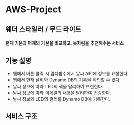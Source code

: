 # AWS-Project 
## 웨더 스타일러 / 무드 라이트
#### 현재 기온과 어제의 기온을 비교하고, 옷차림을 추천해주는 서비스
## 기능 설명
 * 웹에서 버튼 클릭 시 람다함수에서 날씨 API에 정보를 요청한다.
 * 웹에서 현재 날씨와 Dynamo DB의 기록을 확인할 수 있다.
 * 날씨 정보에 따라 LED의 색을 달리하여 표현한다.
 * 날씨 정보에 따라 이메일의 내용을 달리하여 전송한다.
 * 날씨 정보와 LED의 컬러를 Dynamo DB에 기록한다.
## 서비스 구조
